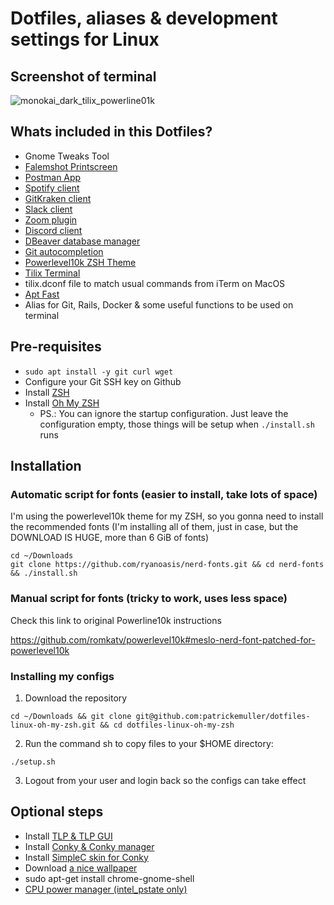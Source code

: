 # Dotfiles, aliases & development settings for Linux

## Screenshot of terminal

![monokai_dark_tilix_powerline01k](https://user-images.githubusercontent.com/1644530/81022753-ceff9c80-8e44-11ea-85d3-acf618fbd9e5.png)

## Whats included in this Dotfiles?

- Gnome Tweaks Tool
- [Falemshot Printscreen](https://flameshot.js.org/)
- [Postman App](https://www.postman.com/downloads/)
- [Spotify client](https://www.spotify.com/ee/download/linux/)
- [GitKraken client](https://www.gitkraken.com/download)
- [Slack client](https://slack.com/intl/pt-br/downloads/linux)
- [Zoom plugin](https://zoom.us/download)
- [Discord client](https://discord.com/new/download)
- [DBeaver database manager](https://dbeaver.io/download/?start&os=linux&arch=x86_64&dist=deb)
- [Git autocompletion](https://raw.githubusercontent.com/git/git/master/contrib/completion/git-completion.bash)
- [Powerlevel10k ZSH Theme](https://github.com/romkatv/powerlevel10k)
- [Tilix Terminal](https://gnunn1.github.io/tilix-web)
- tilix.dconf file to match usual commands from iTerm on MacOS
- [Apt Fast](http://patrickemuller.com/posts/installing-apt-fast-on-ubuntu)
- Alias for Git, Rails, Docker & some useful functions to be used on terminal

## Pre-requisites

- `sudo apt install -y git curl wget`
- Configure your Git SSH key on Github
- Install [ZSH](https://github.com/ohmyzsh/ohmyzsh/wiki/Installing-ZSH)
- Install [Oh My ZSH](https://github.com/ohmyzsh/ohmyzsh)
  - PS.: You can ignore the startup configuration. Just leave the configuration empty, those things will be setup when `./install.sh` runs

## Installation

### Automatic script for fonts (easier to install, take lots of space)

I'm using the powerlevel10k theme for my ZSH, so you gonna need to install the recommended fonts (I'm installing all
of them, just in case, but the DOWNLOAD IS HUGE, more than 6 GiB of fonts)

```shell
cd ~/Downloads
git clone https://github.com/ryanoasis/nerd-fonts.git && cd nerd-fonts && ./install.sh
```

### Manual script for fonts (tricky to work, uses less space)

Check this link to original Powerline10k instructions

https://github.com/romkatv/powerlevel10k#meslo-nerd-font-patched-for-powerlevel10k


### Installing my configs

1. Download the repository
```shell
cd ~/Downloads && git clone git@github.com:patrickemuller/dotfiles-linux-oh-my-zsh.git && cd dotfiles-linux-oh-my-zsh
```

2. Run the command sh to copy files to your $HOME directory:

```shell
./setup.sh
```

3. Logout from your user and login back so the configs can take effect

## Optional steps

- Install [TLP & TLP GUI](http://patrickemuller.com/posts/tlp-config-file-for-intel-processors)
- Install [Conky & Conky manager](https://github.com/patrickemuller/dotfiles-linux-oh-my-zsh/wiki/Conky-Manager)
- Install [SimpleC skin for Conky](https://github.com/patrickemuller/conky-simplec-one)
- Download [a nice wallpaper](https://wallpaperflare.com)
- sudo apt-get install chrome-gnome-shell
- [CPU power manager (intel_pstate only)](https://extensions.gnome.org/extension/945/cpu-power-manager/)
